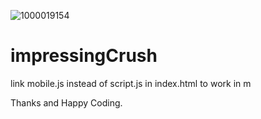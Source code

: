 ![1000019154](https://github.com/user-attachments/assets/19646e50-46d6-42ab-bef6-ec63f5e68828)
# impressingCrush
link mobile.js instead of script.js in index.html to work in m


Thanks and Happy Coding.
